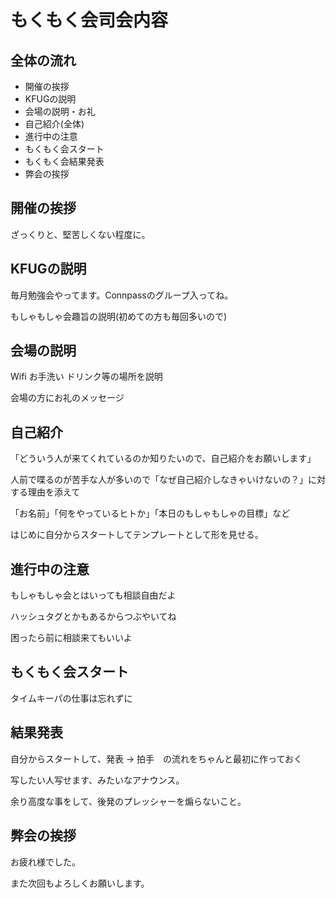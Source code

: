 # もくもく会司会内容

## 全体の流れ

- 開催の挨拶
- KFUGの説明
- 会場の説明・お礼
- 自己紹介(全体)
- 進行中の注意
- もくもく会スタート
- もくもく会結果発表
- 弊会の挨拶


## 開催の挨拶

ざっくりと、堅苦しくない程度に。

## KFUGの説明

毎月勉強会やってます。Connpassのグループ入ってね。

もしゃもしゃ会趣旨の説明(初めての方も毎回多いので)

## 会場の説明

Wifi お手洗い ドリンク等の場所を説明

会場の方にお礼のメッセージ

## 自己紹介

「どういう人が来てくれているのか知りたいので、自己紹介をお願いします」

人前で喋るのが苦手な人が多いので「なぜ自己紹介しなきゃいけないの？」に対する理由を添えて

「お名前」「何をやっているヒトか」「本日のもしゃもしゃの目標」など

はじめに自分からスタートしてテンプレートとして形を見せる。

## 進行中の注意

もしゃもしゃ会とはいっても相談自由だよ

ハッシュタグとかもあるからつぶやいてね

困ったら前に相談来てもいいよ

## もくもく会スタート

タイムキーパの仕事は忘れずに


## 結果発表

自分からスタートして、発表 → 拍手　の流れをちゃんと最初に作っておく

写したい人写せます、みたいなアナウンス。

余り高度な事をして、後発のプレッシャーを煽らないこと。

## 弊会の挨拶

お疲れ様でした。

また次回もよろしくお願いします。

